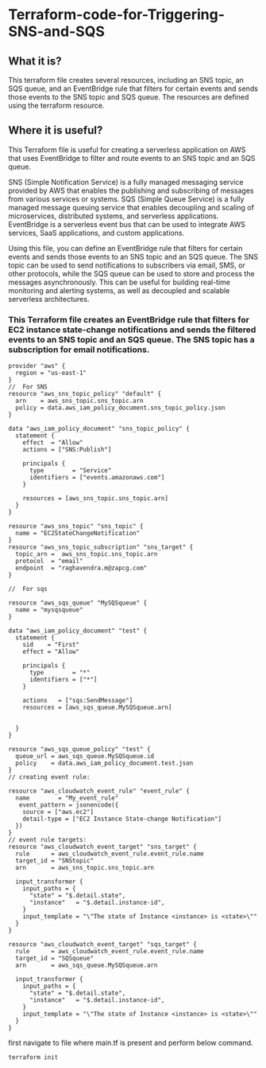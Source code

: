 # Terraform-code-for-Triggering-SNS-and-SQS

## What it is?
This terraform file creates several resources, including an SNS topic, an SQS queue, and an EventBridge rule 
that filters for certain events and sends those events to the SNS topic and SQS queue. The resources are defined 
using the terraform resource.

## Where it is useful?
This Terraform file  is useful for creating a serverless application on AWS that uses EventBridge to filter and route events to 
an SNS topic and an SQS queue. 

SNS (Simple Notification Service) is a fully managed messaging service provided by AWS that enables the publishing and subscribing of messages 
from various services or systems. 
SQS (Simple Queue Service) is a fully managed message queuing service that enables decoupling and scaling of microservices, 
distributed systems, and serverless applications. 
EventBridge is a serverless event bus that can be used to integrate AWS services, SaaS applications, and custom applications.

Using this file, you can define an EventBridge rule that filters for certain events and sends those events to an SNS topic and an SQS queue. 
The SNS topic can be used to send notifications to subscribers via email, SMS, or other protocols, while the SQS queue can be used to store
 and process the messages asynchronously. This can be useful for building real-time monitoring and alerting systems, as well as decoupled and 
 scalable serverless architectures.

### This Terraform file creates an EventBridge rule that filters for EC2 instance state-change notifications and sends the filtered events to an SNS topic and an SQS queue. The SNS topic has a subscription for email notifications.
```t
provider "aws" {
  region = "us-east-1"
}
//  For SNS
resource "aws_sns_topic_policy" "default" {
  arn    = aws_sns_topic.sns_topic.arn
  policy = data.aws_iam_policy_document.sns_topic_policy.json
}

data "aws_iam_policy_document" "sns_topic_policy" {
  statement {
    effect  = "Allow"
    actions = ["SNS:Publish"]

    principals {
      type        = "Service"
      identifiers = ["events.amazonaws.com"]
    }

    resources = [aws_sns_topic.sns_topic.arn]
  }
}

resource "aws_sns_topic" "sns_topic" {
  name = "EC2StateChangeNotification"
}
resource "aws_sns_topic_subscription" "sns_target" {
  topic_arn =  aws_sns_topic.sns_topic.arn
  protocol  = "email"
  endpoint  = "raghavendra.m@zapcg.com"
}

//  For sqs

resource "aws_sqs_queue" "MySQSqueue" {
  name = "mysqsqueue"
}

data "aws_iam_policy_document" "test" {
  statement {
    sid    = "First"
    effect = "Allow"

    principals {
      type        = "*"
      identifiers = ["*"]
    }

    actions   = ["sqs:SendMessage"]
    resources = [aws_sqs_queue.MySQSqueue.arn]

  
  }
}

resource "aws_sqs_queue_policy" "test" {
  queue_url = aws_sqs_queue.MySQSqueue.id
  policy    = data.aws_iam_policy_document.test.json
}
// creating event rule:

resource "aws_cloudwatch_event_rule" "event_rule" {
  name        = "My_event_rule"
   event_pattern = jsonencode({
    source = ["aws.ec2"]
    detail-type = ["EC2 Instance State-change Notification"]
  })
}
// event rule targets:
resource "aws_cloudwatch_event_target" "sns_target" {
  rule      = aws_cloudwatch_event_rule.event_rule.name
  target_id = "SNStopic"
  arn       = aws_sns_topic.sns_topic.arn

  input_transformer {
    input_paths = {
      "state" = "$.detail.state",
      "instance"   = "$.detail.instance-id",
    }
    input_template = "\"The state of Instance <instance> is <state>\""
  }
}

resource "aws_cloudwatch_event_target" "sqs_target" {
  rule      = aws_cloudwatch_event_rule.event_rule.name
  target_id = "SQSqueue"
  arn       = aws_sqs_queue.MySQSqueue.arn

  input_transformer {
    input_paths = {
      "state" = "$.detail.state",
      "instance"   = "$.detail.instance-id",
    }
    input_template = "\"The state of Instance <instance> is <state>\""
  }
}
```
first navigate to file where main.tf is present and perform below command.
```
terraform init
